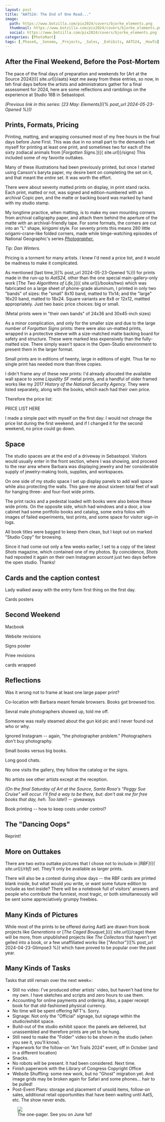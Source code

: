 ```yaml
---
layout: post
title: "AATS24: The End of One Road..."
image:
  path: https://www.botzilla.com/pix2024/covers/bjorke_elements.png
  thumbnail: https://www.botzilla.com/pix2024/covers/bjorke_elements.png
  social: https://www.botzilla.com/pix2024/covers/bjorke_elements.png
categories: [PhotoRant]
tags: [_Phase4, _Sonoma, _Projects, _Sales, _Exhibits, AATS24, _HowTo]
---
```



## After the Final Weekend, Before the Post-Mortem

The pace of the final days of preparation and weekends for [Art at the Source 2024]({{ site.url}}/aats) kept me away from these entries, so now, in teh final days before the artists and administrators gather for a final assessment for 2024, here are some reflections and ramblings on the experience at Studio 16B in Sebastopol.

<!--more-->

_(Previous link in this series: [23 May: Elements]({% post_url 2024-05-23-Opened %}))_

## Prints, Formats, Pricing

Printing, matting, and wrapping consumed most of my free hours in the final days before June First. This was due in no small part to the demands I set myself for printing at least one print, and sometimes two for each of the sixty zodiacal animals from [_Forgotten Signs._]({{ site.url}}/signs) This included some of my favorite outtakes.

Many of these illustrations had been previously printed, but once I started using Canson's baryta paper, my desire bent on completing the set on it, and that meant the _entire_ set. It was worth the effort.

There were about seventy matted prints on display, in print stand racks. Each print, matted or not, was signed and edition-numbered with an archival Copic pen, and the matte or backing board was marked by hand with my studio stamp.

My longtime practice, when matting, is to make my own mounting corners from archival calligraphy paper, and attach them behind the aperture of the matte with an archival-friendly tape. For some formats, the corners are cut into an "L" shape, _kirigami_ style. For seventy prints this means 280 little origami-crane-like folded corners, made while binge-watching episodes of National Geographic's series [_Photographer._](https://www.nationalgeographic.com/photography/topic/photographer)

_Tip: Dan Winters._

Pricing is a torment for many artists. I knew I'd need a price list, and it would be madness to make it complicated.

As mentioned [last time,]({% post_url 2024-05-23-Opened %})) for prints made in the run-up to _AatS24,_ other than the one special main-gallery-only work [_The Two Algorithms of Life,_]({{ site.url}}/books/two) which was fabricated on a large sheet of phone-grade aluminum, I printed in only two "bands" of sizes: the "small" 8x10 band, matted to 11x14; and the "large" 16x20 band, matted to 18x24. Square variants are 8x8 or 12x12, mattted appropriately. Just two basic price choices: big or small.

(Metal prints were in "their own bands" of 24x36 and 30x45-inch sizes)

As a minor complication, and only for the smaller size and due to the large number of _Forgotten Signs_ prints: there were also un-matted prints, wrapped in a protective sleeve with a size-matched matte backing board for safety and structure. These were marked less expensively than the fully-matted size. There simply wasn't space in the Open-Studio environment to present them in the larger format.

Small prints are in editions of twenty, large in editions of eight. Thus far no single print has needed more than three copies.

I didn't frame any of these new prints: I'd already allocated the available wall space to some _Liquidity SF_ metal prints, and a handful of older framed works like my 2017 _History of the National Security Agency._ They were listed separately, along with the books, which each had their own price.

Therefore the price list:

PRICE LIST HERE

I made a simple pact with myself on the first day: I would not chnage the price list during the first weekend, and if I changed it for the second weekend, no price could go down.

## Space

The studio spaces are at the end of a driveway in Sebastopol. Visitors would usually enter in the front section, where I was showing, and proceed to the rear area where Barbara was displaying jewelry and her considerable supply of jewelry-making tools, supplies, and workspaces.

On one side of my studio space I set up display panels to add wall space while also protecting the walls. This gave me about sixteen total feet of wall for hanging three- and four-foot wide prints.

The print racks and a pedestal loaded with books were also below these wide prints. On the opposite side, which had windows and a door, a low cabinet had some portfolio books and catalog, some extra folios with images of failed experiments, test prints, and some space for visitor sign-in logs.

All book titles were bagged to keep them clean, but I kept out on marked "Studio Copy" for browsing.

Since it had come out only a few weeks earlier, I set to a copy of the latest _Shots_ magazine, which contained one of my photos. By coincidence, _Shots_ had reposted it again on their own Instagram account just two days before the open studio. Thanks!

## Cards and the caption contest

Lady walked away with the entry form first thing on the first day.

Cards posters


## Second Weekend

Macbook

Website revisions

Signs poster

Priee revisions

cards wrapped


## Reflections

Was it wrong not to frame at least one large paper print?

Co-location with Barbara meant female browsers. Books got browsed too.

Sevral male photographers showed up, told me off.

Someone was really steamed about the gun kid pic and I never found out who or why.

Ignored Instagram -- again, "the photographer problem." Photographers don't buy photography.

Small books versus big books.

Long good chats.

No one visits the gallery, they follow the catalog or the signs.

No artists see other artists except at the reception.

_(On the final Saturday of Art at the Source, Santa Rosa's "Peggy Sue Cruise" will occur. I'll find a way to be there, but: don't ask me for free books that day, heh. Too late!)_  -- giveaways

Book printing -- how to keep costs under control?

## The "Dancing Oops"

Reprint!




## More on Outtakes

There are two extra outtake pictures that I chose not to include in  _[RBF]({{ site.url}}/rbf)_ set. They'll only be available as larger prints.

There will also be a contest during show days -- the RBF cards are printed blank inside, but what would _you_ write, or want some future edition to include as text inside? There will be a notebook full of visitors' answers and people who contribute the funniest, most tragic, or both simultaneously will be sent some appreciatively grumpy freebies.

## Many Kinds of Pictures

While most of the prints to be offered during AatS are drawn from book projects like _Generations_ or [_The Caged Bouquet,_]({{ site.url}}/cage) there will be more, from unpublished projects like _The Collectors_ that haven't yet gelled into a book, or a few unaffiliated works like ["Anchor"]({% post_url 2024-04-23-Glimpse3 %}) which have proved to be popular over the past year.

## Many Kinds of Tasks

Tasks that still remain over the next week+:

* Still no video: I've produced other artists' video, but haven't had time for my own. I have sketches and scripts and zero hours to use them.
* Accounting for online payments and ordering. Also, a paper receipt book for that old-fashioned physical currency.
* No time will be spent offering NFT's. Sorry.
* Signage: Not only the "Official" signage, but signage within the studio/exhibit space.
* Build-out of the studio exhibit space: the panels are delivered, but unassembled and therefore prints are yet to be hung.
* Still need to make the "Folder" video to be shown in the studio (when you see it, you'll know).
* Paperwork for the follow-on "Art Trails 2024" event, off in October (and in a different location)
* Snacks.
* No robots will be present. It had been considered. Next time.
* Finish paperwork with the Library of Congress Copyright Office
* Website Shuffling: some new work, but no "Ghost" migration yet. And image grids may be broken again for Safari and some phones... hair to be pulled!
* Post-Event Plans: storage and placement of unsold items, follow-on sales, additional retail opportunities that have been waiting until AatS, etc. The show never ends.

<figure class="align-center">
<a href="{{ site.url}}/generations"><img src="https://www.botzilla.com/pix2024/covers/Bjorke-Artist-Statement.jpg"></a>
<figcaption>The one-pager. See you on June 1st!</figcaption>
</figure>

<!--
*The Text:*

> Our family are growers, inventors, explorers.
> Dad was raised on a horse-powered farm, yet by 35 his navigation designs landed people safely on the moon. Some of his excited curiosity and Mom’s typewriter came with me to art school. Since then I’ve explored new ways to make images, built tools for artists and teams to create new meanings and experiences, and of course to share with the world. Along the way I’ve collected awards and patents for films, cameras, games, theme park rides, books – all of them driven by the questions “What if?” and “then what?” and a drive to discover: “what would it feel like?”
> Alongside the collaborations with clients and corporations, my personal explorations have always continued. By camera, computer, or both: always curious.
> If you love seeing what’s over the next hill, please come by the studio in Sebastopol. It’s on Harrison St, up behind Rotten Robbie’s, a garden near the hiking trail. The prints and related books I’m sharing for Art at the Source this year reflect some of my ongoing delight in what can be coaxed from glass, metal, and an occasional spark.

<figure class="align-center">
<a href="{{ site.url}}/generations"><img src="https://www.botzilla.com/pix2024/covers/Bjorke-Artist-Statement-thumbs.jpg"></a>
<figcaption>See you on June 1st</figcaption>
</figure>
-->


<!-- _See you at [Studio 16B]({{ site.url}}/aats) on June 1st._ -->

<!-- _Next link in this series: [22 March: Sprung: Ten Weeks to Go]({% post_url 2024-03-22-Sprung %})_ -->
